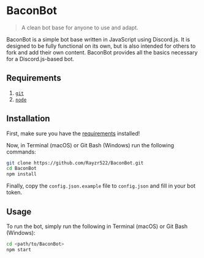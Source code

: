 # BaconBot

> A clean bot base for anyone to use and adapt.

BaconBot is a simple bot base written in JavaScript using Discord.js. It is designed to be fully functional on its own, but is also intended for others to fork and add their own content. BaconBot provides all the basics necessary for a Discord.js-based bot.

## Requirements

1. [`git`](https://git-scm.com/downloads)
2. [`node`](https://nodejs.org/en/download/)

## Installation

First, make sure you have the [requirements](#requirements) installed!

Now, in Terminal (macOS) or Git Bash (Windows) run the following commands:

```bash
git clone https://github.com/Rayzr522/BaconBot.git
cd BaconBot
npm install
```

Finally, copy the `config.json.example` file to `config.json` and fill in your bot token.

## Usage

To run the bot, simply run the following in Terminal (macOS) or Git Bash (Windows):

```bash
cd <path/to/BaconBot>
npm start
```
